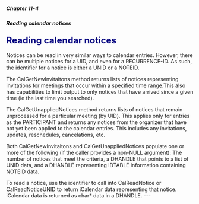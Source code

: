 ##### Chapter 11-4
##### Reading calendar notices

<b><font size="5" color="#000080">Reading calendar notices</font></b><br>
<br>
Notices can be read in very similar ways to calendar entries.  However, there can be multiple notices for a UID, and even for a RECURRENCE-ID.  As such, the identifier for a notice is either a UNID or a NOTEID.
<p>The CalGetNewInvitaitons method returns lists of notices representing invitations for meetings that occur within a specified time range.This also has capabilities to limit output to only notices that have arrived since a given time (ie the last time you searched).
<p>The CalGetUnappliedNotices method returns lists of notices that remain unprocessed for a particular meeting (by UID).  This applies only for entries as the PARTICIPANT and returns any notices from the organizer that have not yet been applied to the calendar entries.  This includes any invitations, updates, reschedules, cancelations, etc. 
<p>Both CalGetNewInvitaitons and CalGetUnappliedNotices populate one or more of the following (if the caller provides a non-NULL argument): The number of notices that meet the criteria, a DHANDLE that points to a list of UNID data, and a DHANDLE representing IDTABLE information containing NOTEID data.
<p>To read a notice, use the identifier to call into CalReadNotice or CalReadNoticeUNID to return iCalendar data representing that notice.  iCalendar data is returned as char* data in a DHANDLE.
---
